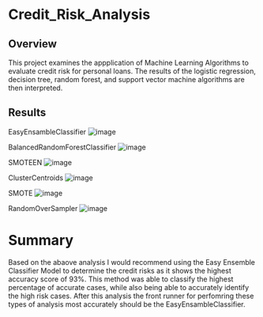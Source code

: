 # Credit_Risk_Analysis

## Overview 
This project examines the appplication of Machine Learning Algorithms to evaluate credit risk for personal loans. The results of the logistic regression, decision tree, random forest, and support vector machine algorithms are then interpreted.   

## Results 
EasyEnsambleClassifier 
![image](https://github.com/codepast12/Credit_Risk/blob/main/Resources/EasyEnsambleClassifier.png)


BalancedRandomForestClassifier
![image](https://github.com/codepast12/Credit_Risk/blob/main/Resources/BalancedRandomForestClassifier.png)


SMOTEEN
![image](https://github.com/codepast12/Credit_Risk/blob/main/Resources/SMOTEEN.png)


ClusterCentroids 
![image](https://github.com/codepast12/Credit_Risk/blob/main/Resources/ClusterCentroids.png)


SMOTE
![image](https://github.com/codepast12/Credit_Risk/blob/main/Resources/SMOTE.png)


RandomOverSampler
![image](https://github.com/codepast12/Credit_Risk/blob/main/Resources/RandomOverSampler.png)

# Summary
Based on the abaove analysis I would recommend using the Easy Ensemble Classifier Model to determine the credit risks as it shows the highest accuracy score of 93%. This method was able to classify the highest percentage of accurate cases, while also being able to accurately identify the high risk cases. After this analysis the front runner for perfomring these types of analysis most accurately should be the EasyEnsambleClassifier. 
